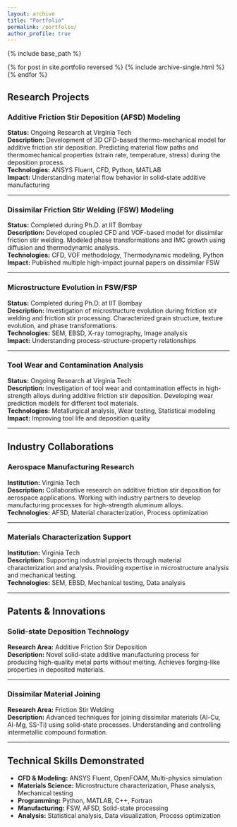 ```yaml
---
layout: archive
title: "Portfolio"
permalink: /portfolio/
author_profile: true
---
```


{% include base_path %}

{% for post in site.portfolio reversed %}
  {% include archive-single.html %}
{% endfor %}

## Research Projects

### Additive Friction Stir Deposition (AFSD) Modeling
**Status:** Ongoing Research at Virginia Tech  
**Description:** Development of 3D CFD-based thermo-mechanical model for additive friction stir deposition. Predicting material flow paths and thermomechanical properties (strain rate, temperature, stress) during the deposition process.  
**Technologies:** ANSYS Fluent, CFD, Python, MATLAB  
**Impact:** Understanding material flow behavior in solid-state additive manufacturing

---

### Dissimilar Friction Stir Welding (FSW) Modeling
**Status:** Completed during Ph.D. at IIT Bombay  
**Description:** Developed coupled CFD and VOF-based model for dissimilar friction stir welding. Modeled phase transformations and IMC growth using diffusion and thermodynamic analysis.  
**Technologies:** CFD, VOF methodology, Thermodynamic modeling, Python  
**Impact:** Published multiple high-impact journal papers on dissimilar FSW

---

### Microstructure Evolution in FSW/FSP
**Status:** Completed during Ph.D. at IIT Bombay  
**Description:** Investigation of microstructure evolution during friction stir welding and friction stir processing. Characterized grain structure, texture evolution, and phase transformations.  
**Technologies:** SEM, EBSD, X-ray tomography, Image analysis  
**Impact:** Understanding process-structure-property relationships

---

### Tool Wear and Contamination Analysis
**Status:** Ongoing Research at Virginia Tech  
**Description:** Investigation of tool wear and contamination effects in high-strength alloys during additive friction stir deposition. Developing wear prediction models for different tool materials.  
**Technologies:** Metallurgical analysis, Wear testing, Statistical modeling  
**Impact:** Improving tool life and deposition quality

---

## Industry Collaborations

### Aerospace Manufacturing Research
**Institution:** Virginia Tech  
**Description:** Collaborative research on additive friction stir deposition for aerospace applications. Working with industry partners to develop manufacturing processes for high-strength aluminum alloys.  
**Technologies:** AFSD, Material characterization, Process optimization

---

### Materials Characterization Support
**Institution:** Virginia Tech  
**Description:** Supporting industrial projects through material characterization and analysis. Providing expertise in microstructure analysis and mechanical testing.  
**Technologies:** SEM, EBSD, Mechanical testing, Data analysis

---

## Patents & Innovations

### Solid-state Deposition Technology
**Research Area:** Additive Friction Stir Deposition  
**Description:** Novel solid-state additive manufacturing process for producing high-quality metal parts without melting. Achieves forging-like properties in deposited materials.

---

### Dissimilar Material Joining
**Research Area:** Friction Stir Welding  
**Description:** Advanced techniques for joining dissimilar materials (Al-Cu, Al-Mg, SS-Ti) using solid-state processes. Understanding and controlling intermetallic compound formation.

---

## Technical Skills Demonstrated

- **CFD & Modeling:** ANSYS Fluent, OpenFOAM, Multi-physics simulation
- **Materials Science:** Microstructure characterization, Phase analysis, Mechanical testing
- **Programming:** Python, MATLAB, C++, Fortran
- **Manufacturing:** FSW, AFSD, Solid-state processing
- **Analysis:** Statistical analysis, Data visualization, Process optimization 